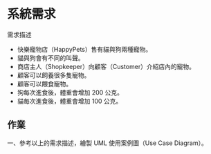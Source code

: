 # 系統需求

需求描述

* 快樂寵物店（HappyPets）售有貓與狗兩種寵物。
* 貓與狗會有不同的叫聲。
* 商店主人（Shopkeeper）向顧客（Customer）介紹店內的寵物。
* 顧客可以飼養很多隻寵物。
* 顧客可以餵食寵物。
* 狗每次進食後，體重會增加 200 公克。
* 貓每次進食後，體重會增加 100 公克。

## 作業

一、參考以上的需求描述，繪製 UML 使用案例圖（Use Case Diagram）。